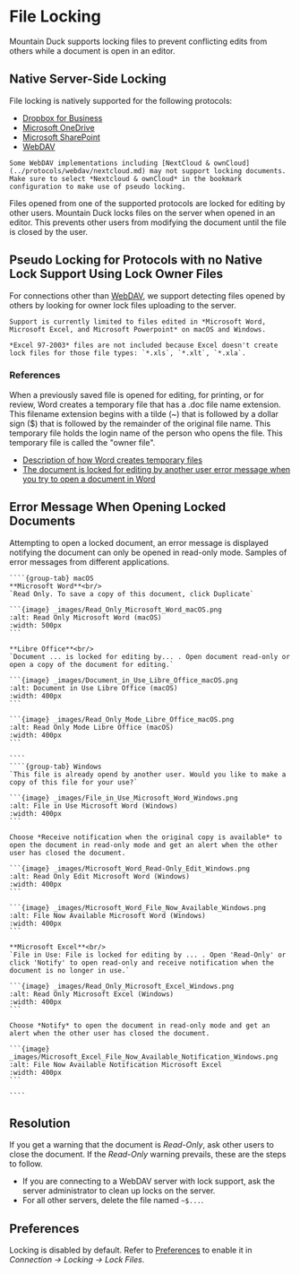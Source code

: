File Locking
====

Mountain Duck supports locking files to prevent conflicting edits from others while a document is open in an editor.

## Native Server-Side Locking

File locking is natively supported for the following protocols:

- [Dropbox for Business](../protocols/dropbox.md)
- [Microsoft OneDrive](../protocols/onedrive.md)
- [Microsoft SharePoint](../protocols/sharepoint.md)
- [WebDAV](../protocols/webdav/index.md)

```{note}
Some WebDAV implementations including [NextCloud & ownCloud](../protocols/webdav/nextcloud.md) may not support locking documents. Make sure to select *Nextcloud & ownCloud* in the bookmark configuration to make use of pseudo locking.
```

Files opened from one of the supported protocols are locked for editing by other users. Mountain Duck locks files on the server when opened in an editor. This prevents other users from modifying the document until the file is closed by the user.

## Pseudo Locking for Protocols with no Native Lock Support Using Lock Owner Files

For connections other than [WebDAV](../protocols/webdav/index.md), we support detecting files opened by others by looking for owner lock files uploading to the server.

```{note}
Support is currently limited to files edited in *Microsoft Word, Microsoft Excel, and Microsoft Powerpoint* on macOS and Windows.
```

```{attention}
*Excel 97-2003* files are not included because Excel doesn't create lock files for those file types: `*.xls`, `*.xlt`, `*.xla`.
```

### References

When a previously saved file is opened for editing, for printing, or for review, Word creates a temporary file that has a .doc file name extension. This filename extension begins with a tilde (\~) that is followed by a dollar sign ($) that is followed by the remainder of the original file name. This temporary file holds the login name of the person who opens the file. This temporary file is called the "owner file".

- [Description of how Word creates temporary files](https://support.microsoft.com/en-us/help/211632/description-of-how-word-creates-temporary-files)
- [The document is locked for editing by another user error message when you try to open a document in Word](https://support.microsoft.com/en-us/help/313472/the-document-is-locked-for-editing-by-another-user-error-message-when)

## Error Message When Opening Locked Documents

Attempting to open a locked document, an error message is displayed notifying the document can only be opened in read-only mode. Samples of error messages from different applications.

`````{tabs}
````{group-tab} macOS
**Microsoft Word**<br/>
`Read Only. To save a copy of this document, click Duplicate`

```{image} _images/Read_Only_Microsoft_Word_macOS.png
:alt: Read Only Microsoft Word (macOS)
:width: 500px
```

**Libre Office**<br/>
`Document ... is locked for editing by... . Open document read-only or open a copy of the document for editing.`

```{image} _images/Document_in_Use_Libre_Office_macOS.png
:alt: Document in Use Libre Office (macOS)
:width: 400px
```

```{image} _images/Read_Only_Mode_Libre_Office_macOS.png
:alt: Read Only Mode Libre Office (macOS)
:width: 400px
```

````
````{group-tab} Windows
`This file is already opend by another user. Would you like to make a copy of this file for your use?`

```{image} _images/File_in_Use_Microsoft_Word_Windows.png
:alt: File in Use Microsoft Word (Windows)
:width: 400px
```

Choose *Receive notification when the original copy is available* to open the document in read-only mode and get an alert when the other user has closed the document.

```{image} _images/Microsoft_Word_Read-Only_Edit_Windows.png
:alt: Read Only Edit Microsoft Word (Windows)
:width: 400px
```

```{image} _images/Microsoft_Word_File_Now_Available_Windows.png
:alt: File Now Available Microsoft Word (Windows)
:width: 400px
```

**Microsoft Excel**<br/>
`File in Use: File is locked for editing by ... . Open 'Read-Only' or click 'Notify' to open read-only and receive notification when the document is no longer in use.`

```{image} _images/Read_Only_Microsoft_Excel_Windows.png
:alt: Read Only Microsoft Excel (Windows)
:width: 400px
```

Choose *Notify* to open the document in read-only mode and get an alert when the other user has closed the document.

```{image} _images/Microsoft_Excel_File_Now_Available_Notification_Windows.png
:alt: File Now Available Notification Microsoft Excel
:width: 400px
```

````
`````

## Resolution

If you get a warning that the document is *Read-Only*, ask other users to close the document. If the *Read-Only* warning prevails, these are the steps to follow.

- If you are connecting to a WebDAV server with lock support, ask the server administrator to clean up locks on the server.
- For all other servers, delete the file named `~$...`.

## Preferences

Locking is disabled by default. Refer to [Preferences](preferences.md) to enable it in *Connection → Locking → Lock Files*.